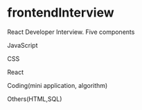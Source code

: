 # frontendInterview

React Developer Interview. Five components

JavaScript

CSS

React

Coding(mini application, algorithm)

Others(HTML,SQL)
